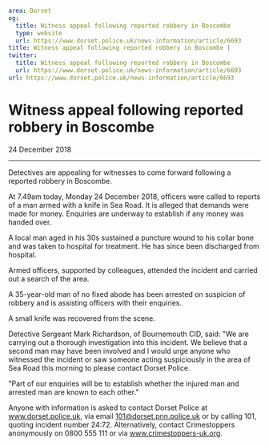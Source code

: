 ```yaml
area: Dorset
og:
  title: Witness appeal following reported robbery in Boscombe
  type: website
  url: https://www.dorset.police.uk/news-information/article/6693
title: Witness appeal following reported robbery in Boscombe |
twitter:
  title: Witness appeal following reported robbery in Boscombe
  url: https://www.dorset.police.uk/news-information/article/6693
url: https://www.dorset.police.uk/news-information/article/6693
```

# Witness appeal following reported robbery in Boscombe

24 December 2018

* * *

Detectives are appealing for witnesses to come forward following a reported robbery in Boscombe.

At 7.49am today, Monday 24 December 2018, officers were called to reports of a man armed with a knife in Sea Road. It is alleged that demands were made for money. Enquiries are underway to establish if any money was handed over.

A local man aged in his 30s sustained a puncture wound to his collar bone and was taken to hospital for treatment. He has since been discharged from hospital.

Armed officers, supported by colleagues, attended the incident and carried out a search of the area.

A 35-year-old man of no fixed abode has been arrested on suspicion of robbery and is assisting officers with their enquiries.

A small knife was recovered from the scene.

Detective Sergeant Mark Richardson, of Bournemouth CID, said: "We are carrying out a thorough investigation into this incident. We believe that a second man may have been involved and I would urge anyone who witnessed the incident or saw someone acting suspiciously in the area of Sea Road this morning to please contact Dorset Police.

"Part of our enquiries will be to establish whether the injured man and arrested man are known to each other."

Anyone with information is asked to contact Dorset Police at www.dorset.police.uk, via email 101@dorset.pnn.police.uk or by calling 101, quoting incident number 24:72. Alternatively, contact Crimestoppers anonymously on 0800 555 111 or via www.crimestoppers-uk.org.
